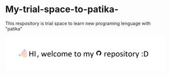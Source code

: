 # My-trial-space-to-patika-

This respository is trial space to learn new programing lenguage with "patika"

![entry masage](/image/entry%20masage.jpg)